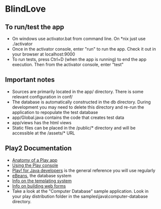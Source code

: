 BlindLove
====================

To run/test the app
--------------------

* On windows use activator.bat from command line. On *nix just use ./activator
* Once in the activator console, enter "run" to run the app. Check it out in your browser at localhost:9000
* To run tests, press Ctrl+D (when the app is running) to end the app execution. Then from the activator console, enter "test"

Important notes
-----------------
* Sources are primarily located in the app/ directory. There is some relevant configuration in conf/
* The database is automatically constructed in the db directory. During development you may need to delete this directory and re-run the application to repopulate the test database
* app/Global.java contains the code that creates test data
* app/views has the html views
* Static files can be placed in the /public/* directory and will be accessible at the /assets/* URL

Play2 Documentation
--------------------
* [Anatomy of a Play app](http://www.playframework.com/documentation/2.2.x/Anatomy)
* [Using the Play console](http://www.playframework.com/documentation/2.2.x/PlayConsole)
* [Play! for Java developers](http://www.playframework.com/documentation/2.2.x/JavaHome) is the general reference you will use regularly
* [eBeans](http://www.playframework.com/documentation/2.2.x/JavaForms), the database system
* [Info on the templating system](http://www.playframework.com/documentation/2.2.x/JavaTemplates)
* [Info on building web forms](http://www.playframework.com/documentation/2.2.x/JavaForms)
* Take a look at the "Computer Database" sample application. Look in your play distribution folder in the samples\java\computer-database directory.